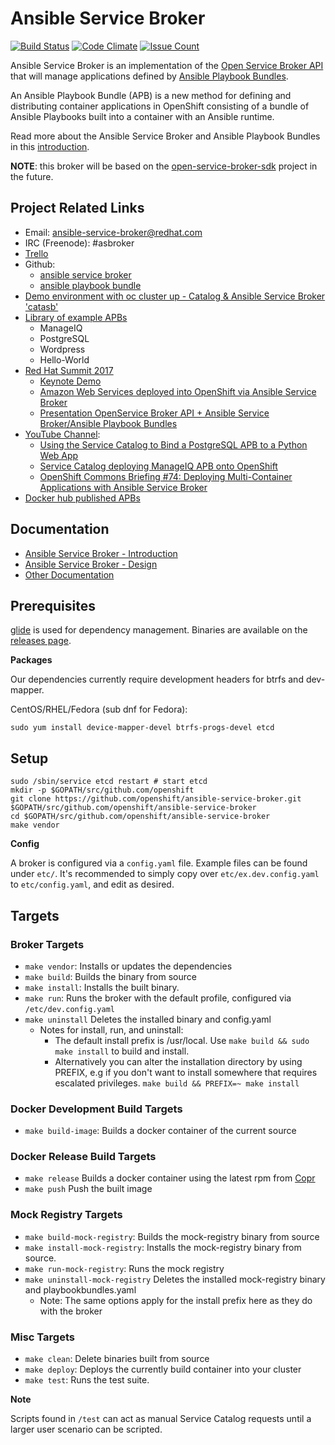 # Ansible Service Broker
[![Build Status](https://travis-ci.org/openshift/ansible-service-broker.svg?branch=master)](https://travis-ci.org/openshift/ansible-service-broker)
[![Code Climate](https://codeclimate.com/github/openshift/ansible-service-broker/badges/gpa.svg)](https://codeclimate.com/github/openshift/ansible-service-broker)
[![Issue Count](https://codeclimate.com/github/openshift/ansible-service-broker/badges/issue_count.svg)](https://codeclimate.com/github/openshift/ansible-service-broker)

Ansible Service Broker is an implementation of the [Open Service Broker API](https://github.com/openservicebrokerapi/servicebroker) that will manage applications defined by [Ansible Playbook Bundles](https://github.com/fusor/ansible-playbook-bundle).


An Ansible Playbook Bundle (APB) is a new method for defining and distributing container applications in OpenShift consisting of a bundle of Ansible Playbooks built into a container with an Ansible runtime.

Read more about the Ansible Service Broker and Ansible Playbook Bundles in this [introduction](docs/introduction.md).

**NOTE**: this broker will be based on the [open-service-broker-sdk](https://github.com/openshift/open-service-broker-sdk) project in the future.

## Project Related Links
* Email:  ansible-service-broker@redhat.com
* IRC (Freenode): #asbroker
* [Trello](https://trello.com/b/50JhiC5v/ansible-service-broker)
* Github:
    * [ansible service broker](https://github.com/openshift/ansible-service-broker)
    * [ansible playbook bundle](https://github.com/fusor/ansible-playbook-bundle)
* [Demo environment with oc cluster up - Catalog & Ansible Service Broker 'catasb'](https://github.com/fusor/catasb)
* [Library of example APBs](https://github.com/fusor/apb-examples)
    * ManageIQ
    * PostgreSQL
    * Wordpress
    * Hello-World
* [Red Hat Summit 2017](https://www.youtube.com/playlist?list=PLZ7osZ-J70IaVc0NVyLs7tLO1hbhBdxHe)
  * [Keynote Demo](https://youtu.be/8MCbJmZQM9c?list=PLEGSLwUsxfEh4TE2GDU4oygCB-tmShkSn&t=4732)
  * [Amazon Web Services deployed into OpenShift via Ansible Service Broker](https://www.youtube.com/watch?v=EKo3khfmhi8&index=2&list=PLZ7osZ-J70IaVc0NVyLs7tLO1hbhBdxHe)
  * [Presentation OpenService Broker API + Ansible Service Broker/Ansible Playbook Bundles](https://www.youtube.com/watch?v=BaPMFZZ5lsc&index=1&list=PLZ7osZ-J70IaVc0NVyLs7tLO1hbhBdxHe)
* [YouTube Channel](https://www.youtube.com/channel/UC04eOMIMiV06_RSZPb4OOBw):
    * [Using the Service Catalog to Bind a PostgreSQL APB to a Python Web App](https://www.youtube.com/watch?v=xmd52NhEjCk)
    * [Service Catalog deploying ManageIQ APB onto OpenShift](https://www.youtube.com/watch?v=J6rDssVEZuQ)
    * [OpenShift Commons Briefing #74: Deploying Multi-Container Applications with Ansible Service Broker](https://www.youtube.com/watch?v=kDJveLN5UOs&list=PLZ7osZ-J70IYBvqTdHt6Lt91I46k-FJI2&index=1)
* [Docker hub published APBs](https://hub.docker.com/u/ansibleplaybookbundle/)

## Documentation
* [Ansible Service Broker - Introduction](docs/introduction.md)
* [Ansible Service Broker - Design](docs/design.md)
* [Other Documentation](docs/README.md)

## Prerequisites

[glide](https://glide.sh/) is used for dependency management. Binaries are available on the
[releases page](https://github.com/Masterminds/glide/releases).

**Packages**

Our dependencies currently require development headers for btrfs and dev-mapper.

CentOS/RHEL/Fedora (sub dnf for Fedora):

`sudo yum install device-mapper-devel btrfs-progs-devel etcd`

## Setup

```
sudo /sbin/service etcd restart # start etcd
mkdir -p $GOPATH/src/github.com/openshift
git clone https://github.com/openshift/ansible-service-broker.git $GOPATH/src/github.com/openshift/ansible-service-broker
cd $GOPATH/src/github.com/openshift/ansible-service-broker
make vendor
```

**Config**

A broker is configured via a `config.yaml` file. Example files can be
found under `etc/`. It's recommended to simply copy over `etc/ex.dev.config.yaml`
to `etc/config.yaml`, and edit as desired. 



## Targets
### Broker Targets
* `make vendor`: Installs or updates the dependencies
* `make build`: Builds the binary from source
* `make install`: Installs the built binary. 
* `make run`: Runs the broker with the default profile, configured via `/etc/dev.config.yaml`
* `make uninstall` Deletes the installed binary and config.yaml
  * Notes for install, run, and uninstall:
    * The default install prefix is /usr/local. Use `make build && sudo make install` to build and install. 
    * Alternatively you can alter the installation directory by using PREFIX, e.g if you don't want to install somewhere that requires escalated privileges. `make build && PREFIX=~ make install`

### Docker Development Build Targets
* `make build-image`: Builds a docker container of the current source

### Docker Release Build Targets
* `make release` Builds a docker container using the latest rpm from [Copr](https://copr.fedorainfracloud.org/coprs/g/ansible-service-broker/ansible-service-broker/)
* `make push` Push the built image

### Mock Registry Targets
* `make build-mock-registry`: Builds the mock-registry binary from source
* `make install-mock-registry`: Installs the mock-registry binary from source.
* `make run-mock-registry`: Runs the mock registry
* `make uninstall-mock-registry` Deletes the installed mock-registry binary and playbookbundles.yaml
  * Note: The same options apply for the install prefix here as they do with the broker

### Misc Targets
* `make clean`: Delete binaries built from source
* `make deploy`: Deploys the currently build container into your cluster
* `make test`: Runs the test suite.

**Note**

Scripts found in `/test` can act as manual Service Catalog requests until a larger
user scenario can be scripted.
